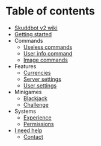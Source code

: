 # Table of contents

* [Skuddbot v2 wiki](README.md)
* [Getting started](getting-started.md)
* Commands
    * [Useless commands](/Commands/useless-commands.md)
    * [User info command](/Commands/user-info-command.md)
    * [Image commands](/Commands/image-commands.md)
* Features
    * [Currencies](/Features/currencies.md)
    * [Server settings](/Features/server-settings.md)
    * [User settings](/Features/user-settings.md)
* Minigames
    * [Blackjack](/Minigames/blackjack.md)
    * [Challenge](/Minigames/challenge.md)
* Systems
    * [Experience](/Systems/experience.md)
    * [Permissions](/Systems/permissions.md)
* [I need help](/Help/i-need-help.md)
  * [Contact](/Help/contact.md)

